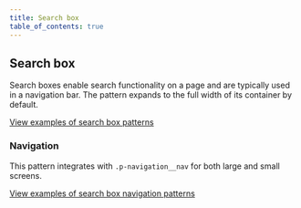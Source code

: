 ```yaml
---
title: Search box
table_of_contents: true
---
```


## Search box

Search boxes enable search functionality on a page and are typically used in a navigation bar. The pattern expands to the full width of its container by default.

<a href="https://vanilla-framework.github.io/vanilla-framework/examples/patterns/search-box/default"
    class="js-example">
    View examples of search box patterns
</a>

### Navigation

This pattern integrates with `.p-navigation__nav` for both large and small screens.

<a href="https://vanilla-framework.github.io/vanilla-framework/examples/patterns/search-box/navigation"
    class="js-example">
    View examples of search box navigation patterns
</a>